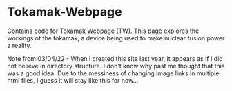 # Tokamak-Webpage
Contains code for Tokamak Webpage (TW). This page explores the workings of the tokamak, a device being used to make nuclear fusion power a reality. 

Note from 03/04/22 - When I created this site last year, it appears as if I did not believe in directory structure. I don't know why past me thought that this was a good idea. Due to the messiness of changing image links in multiple html files, I guess it will stay like this for now...
